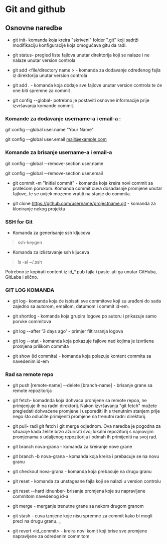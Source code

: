 # Git and github

## Osnovne naredbe

* git init- komanda koja kreira "skriveni" folder ".git" koji sadrži modifikaciju konfiguracije koja omogućava gitu da radi.

* git status- pregled liste fajlova unutar direktorija koji se nalaze i ne nalaze unutar version controla

* git add <file/directory name > - komanda za dodavanje određenog fajla iz direktorija unutar version controla 

* git add . - komanda koja dodaje sve fajlove unutar version controla te će one biti spremne za commit .

*  git config --global- potrebno je postaviti osnovne informacije prije izvršavanja komande commit. 

### Komande za dodavanje username-a i email-a : 

git config --global user.name "Your Name"

git config --global user.email mail@example.com

### Komande za brisanje username-a i email-a 

git config --global --remove-section user.name

git config --global --remove-section user.email

* git commit -m "Initial commit" - komanda koja kreira novi commit sa pratećom porukom. Komanda commit cuva dosadasnje promjene unutar fajlove, te se uvijek mozemo vratiti na stanje do commita. 

* git clone https://github.com/username/projectname.git - komanda za kloniranje nekog projekta 

### SSH for Git

* Komanda za generisanje ssh kljuceva

> ssh-keygen

* Komanda za izlistavanje ssh kljuceva

> ls -al ~/.ssh

Potrebno je kopirati content iz id_*.pub fajla i paste-ati ga unutar GitHuba, GitLaba i slično. 

### GIT LOG KOMANDA

* git log- komanda koja će ispisati sve commitove koji su urađeni do sada zajedno sa autorom, emailom, datumom i commit id-em. 

* git shortlog - komanda koja grupira logove po autoru i prikazuje samo poruke commitova

* git log --after '3 days ago' - primjer filtiraranja logova

* git log --stat - komanda koja pokazuje fajlove nad kojima je izvršena promjena prilikom commita

* git show (id commita) - komanda koja polazuje kontent commita sa navedenim id-em

### Rad sa remote repo

* git push [remote-name] --delete [branch-name] - brisanje grane sa remote repozitorija

* git fetch- komadnda koja dohvaca promjene sa remote repoa, ne primjenjuje ih na radni direktorij. Nakon izvršavanja "git fetch" možete pregledati dohvaćene promjene i usporediti ih s trenutnim stanjem prije nego što odlučite primijeniti promjene na trenutni radni direktorij.

* git pull- radi git fetch i git merge odjednom. Ova naredba je pogodna za situacije kada želite brzo ažurirati svoj lokalni repozitorij s najnovijim promjenama s udaljenog repozitorija i odmah ih primijeniti na svoj rad.

* git branch nova-grana - komanda za kreiranje nove grane

* git branch -b nova-grana - komanda koja kreira i prebacuje se na novu granu

* git checkout nova-grana - komanda koja prebacuje na drugu granu

* git reset <filePath> - komanda za unstageane fajla koji se nalazi u version controlu

* git reset --hard idnunber- brisanje promjena koje su napravljene commitom navedenog id-a

* git merge <branch> - merganje trenutne grane sa nekom drugom granom

* git stash - cuva izmjene koje nisu spremne za commit kako bi mogli preci na drugu granu. 
_
* git revert <id_commit> - kreira novi komit koji brise sve promjene napravljene za odredenim commitom






